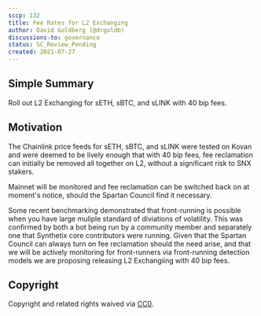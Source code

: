 ```yaml
---
sccp: 132
title: Fee Rates for L2 Exchanging
author: David Goldberg (@drgoldb)
discussions-to: governance
status: SC_Review_Pending
created: 2021-07-27
---
```


## Simple Summary
<!--"If you can't explain it simply, you don't understand it well enough." Provide a simplified and layman-accessible explanation of the SCCP.-->
Roll out L2 Exchanging for sETH, sBTC, and sLINK with 40 bip fees.

## Motivation
<!--The motivation is critical for SCCPs that want to update variables within Synthetix. It should clearly explain why the existing variable is not incentive aligned. SCCP submissions without sufficient motivation may be rejected outright.-->
The Chainlink price feeds for sETH, sBTC, and sLINK were tested on Kovan and were deemed to be lively enough that with 40 bip fees, fee reclamation can initially be removed all together on L2, without a significant risk to SNX stakers.

Mainnet will be monitored and fee reclamation can be switched back on at moment's notice, should the Spartan Council find it necessary. 

Some recent benchmarking demonstrated that front-running is possible when you have large muliple standard of diviations of volatility. This was confirmed by both a bot being run by a community member and separately one that Synthetix core contributors were running. Given that the Spartan Council can always turn on fee reclamation should the need arise, and that we will be actively monitoring for front-runners via front-running detection models we are proposing releasing L2 Exchangiing with 40 bip fees. 

## Copyright
Copyright and related rights waived via [CC0](https://creativecommons.org/publicdomain/zero/1.0/).
